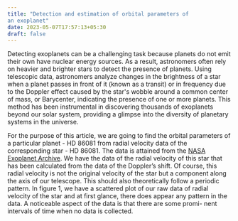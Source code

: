 ```yaml
---
title: "Detection and estimation of orbital parameters of
an exoplanet"
date: 2023-05-07T17:57:13+05:30
draft: false
---
```

Detecting exoplanets can be a challenging task because planets do not emit their own have nuclear energy sources. As a result, astronomers often rely on heavier and brighter stars to detect the presence of planets. Using telescopic data, astronomers analyze changes in the brightness of a star when a planet passes in front of it (known as a transit) or in frequency due to the Doppler effect caused by the star's wobble around a common center of mass, or Barycenter, indicating the presence of one or more planets. This method has been instrumental in discovering thousands of exoplanets beyond our solar system, providing a glimpse into the diversity of planetary systems in the universe.

For the purpose of this article, we are going to find the orbital parameters of a particular planet - HD 86081 from radial velocity data of the corresponding star - HD 86081. The data is attained from the [NASA Exoplanet Archive](). We have the data of the radial velocity of this
star that has been calculated from the data of the Doppler’s shift. Of course, this radial velocity is not the original velocity of the star but a component along the axis of our telescope. This should also theoretically follow a periodic pattern. In figure 1, we have a scattered plot of our raw data of radial velocity of the star and at first glance, there does appear any pattern in the data. A noticeable aspect of the data is that there are some promi- nent intervals of time when no data is collected.